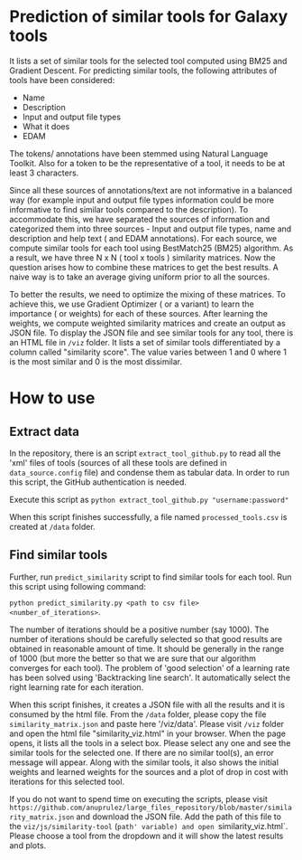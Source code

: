 # Prediction of similar tools for Galaxy tools

It lists a set of similar tools for the selected tool computed using BM25 and Gradient Descent.
For predicting similar tools, the following attributes of tools have been considered:

- Name
- Description
- Input and output file types
- What it does
- EDAM

The tokens/ annotations have been stemmed using Natural Language Toolkit. Also for a token to be the representative of a tool, it needs to be at least 3 characters.

Since all these sources of annotations/text are not informative in a balanced way (for example input and output file types information could be more informative to find similar tools compared to the description). To accommodate this, we have separated the sources of information and categorized them into three sources - Input and output file types, name and description and help text ( and EDAM annotations). For each source, we compute similar tools for each tool using BestMatch25 (BM25) algorithm. As a result, we have three N x N ( tool x tools ) similarity matrices. Now the question arises how to combine these matrices to get the best results. A naive way is to take an average giving uniform prior to all the sources.

To better the results, we need to optimize the mixing of these matrices. To achieve this, we use Gradient Optimizer ( or a variant) to learn the importance ( or weights) for each of these sources. After learning the weights, we compute weighted similarity matrices and create an output as JSON file. To display the JSON file and see similar tools for any tool, there is an HTML file in `/viz` folder. It lists a set of similar tools differentiated by a column called "similarity score". The value varies between 1 and 0 where 1 is the most similar and 0 is the most dissimilar.

# How to use

## Extract data

In the repository, there is an script `extract_tool_github.py` to read all the 'xml' files of tools (sources of all these tools are defined in `data_source.config` file) and condense them as tabular data. In order to run this script, the GitHub authentication is needed.

Execute this script as `python extract_tool_github.py "username:password"`

When this script finishes successfully, a file named `processed_tools.csv` is created at `/data` folder. 

## Find similar tools

Further, run `predict_similarity` script to find similar tools for each tool. Run this script using following command:

`python predict_similarity.py <path to csv file> <number_of_iterations>`. 

The number of iterations should be a positive number (say 1000). The number of iterations should be carefully selected so that good results are obtained in reasonable amount of time. It should be generally in the range of 1000 (but more the better so that we are sure that our algorithm converges for each tool).
The problem of 'good selection' of a learning rate has been solved using 'Backtracking line search'. It automatically select the right learning rate for each iteration.

When this script finishes, it creates a JSON file with all the results and it is consumed by the html file. From the `/data` folder, please copy the file `similarity_matrix.json` and paste here '/viz/data'. Please visit `/viz` folder and open the html file "similarity_viz.html" in your browser. When the page opens, it lists all the tools in a select box. Please select any one and see the similar tools for the selected one. If there are no similar tool(s), an error message will appear. Along with the similar tools, it also shows the initial weights and learned weights for the sources and a plot of drop in cost with iterations for this selected tool.

If you do not want to spend time on executing the scripts, please visit 
`https://github.com/anuprulez/large_files_repository/blob/master/similarity_matrix.json` and download the JSON file. Add the path of this file to the 
`viz/js/similarity-tool` (`path' variable) and open `similarity_viz.html`. Please choose a tool from the dropdown and it will show the latest results and plots.

